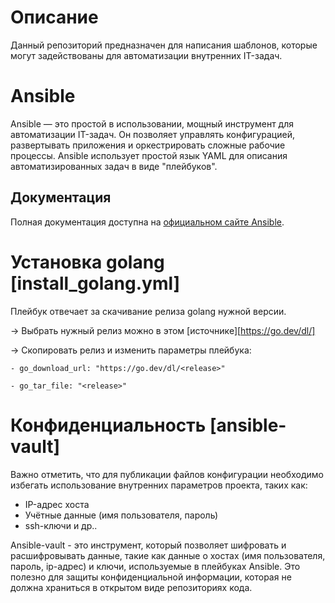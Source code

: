 # Описание

Данный репозиторий предназначен для написания шаблонов, которые могут задействованы для автоматизации внутренних IT-задач.

# Ansible

Ansible — это простой в использовании, мощный инструмент для автоматизации IT-задач. Он позволяет управлять конфигурацией, развертывать приложения и оркестрировать сложные рабочие процессы. Ansible использует простой язык YAML для описания автоматизированных задач в виде "плейбуков".

## Документация

Полная документация доступна на [официальном сайте Ansible](https://docs.ansible.com/).

# Установка golang [install_golang.yml]

Плейбук отвечает за скачивание релиза golang нужной версии.

-> Выбрать нужный релиз можно в этом [источнике][https://go.dev/dl/]

-> Скопировать релиз и изменить параметры плейбука:

    - go_download_url: "https://go.dev/dl/<release>"

    - go_tar_file: "<release>"

# Конфиденциальность [ansible-vault]

Важно отметить, что для публикации файлов конфигурации необходимо избегать использование внутренних параметров проекта, таких как:
- IP-адрес хоста
- Учётные данные (имя пользователя, пароль)
- ssh-ключи
и др..

Ansible-vault - это инструмент, который позволяет шифровать и расшифровывать данные, такие как данные о хостах (имя пользователя, пароль, ip-адрес) и ключи, используемые в плейбуках Ansible. Это полезно для защиты конфиденциальной информации, которая не должна храниться в открытом виде репозиториях кода.